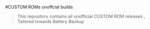 #CUSTOM ROMs unoffcial builds

> This repository contains all unofficial CUSTOM ROM releases , Tailored towards Battery Backup 


